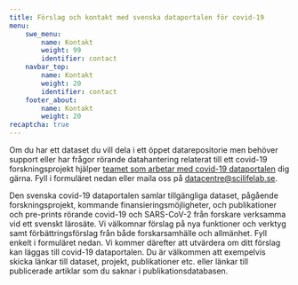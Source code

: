 ```yaml
---
title: Förslag och kontakt med svenska dataportalen för covid-19
menu:
    swe_menu:
        name: Kontakt
        weight: 99
        identifier: contact
    navbar_top:
        name: Kontakt
        weight: 20
        identifier: contact
    footer_about:
        name: Kontakt
        weight: 20
recaptcha: true
---
```


Om du har ett dataset du vill dela i ett öppet datarepositorie men behöver support eller har frågor rörande datahantering relaterat till ett covid-19 forskningsprojekt hjälper [teamet som arbetar med covid-19 dataportalen](/sv/about/) dig gärna. Fyll i formuläret nedan eller maila oss på [datacentre@scilifelab.se](mailto:datacentre@scilifelab.se).

Den svenska covid-19 dataportalen samlar  tillgängliga dataset, pågående forskningsprojekt, kommande finansieringsmöjligheter, och publikationer och pre-prints rörande covid-19 och SARS-CoV-2 från forskare verksamma vid ett svenskt lärosäte. Vi välkomnar förslag på nya funktioner och verktyg samt förbättringsförslag från både forskarsamhälle och allmänhet. Fyll enkelt i  formuläret nedan. Vi kommer därefter att utvärdera om ditt förslag kan läggas till covid-19 dataportalen. Du är välkommen att exempelvis skicka länkar till dataset, projekt, publikationer etc. eller länkar till publicerade artiklar som du saknar i publikationsdatabasen.
